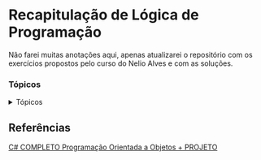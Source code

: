 # Recapitulação de Lógica de Programação

Não farei muitas anotações aqui, apenas atualizarei o repositório com os exercícios propostos pelo curso do Nelio Alves e com as soluções.

### Tópicos

<details>
    <summary>Tópicos</summary>
  
### ✔ [Estrutura Sequencial](https://github.com/lucasbrtz/CSharp-Notebook/tree/main/Recapitula%C3%A7%C3%A3o%20de%20L%C3%B3gica%20de%20Programa%C3%A7%C3%A3o/Estrutura%20Sequencial)
- [Enunciados](https://github.com/lucasbrtz/CSharp-Notebook/blob/main/Recapitula%C3%A7%C3%A3o%20de%20L%C3%B3gica%20de%20Programa%C3%A7%C3%A3o/Estrutura%20Sequencial/readme.md) 
- [Exercício 1](https://github.com/lucasbrtz/CSharp-Notebook/blob/main/Recapitula%C3%A7%C3%A3o%20de%20L%C3%B3gica%20de%20Programa%C3%A7%C3%A3o/Estrutura%20Sequencial/Exerc%C3%ADcio%201/Program.cs)
- [Exercício 2](https://github.com/lucasbrtz/CSharp-Notebook/blob/main/Recapitula%C3%A7%C3%A3o%20de%20L%C3%B3gica%20de%20Programa%C3%A7%C3%A3o/Estrutura%20Sequencial/Exerc%C3%ADcio%202/Program.cs)
- [Exercício 3](https://github.com/lucasbrtz/CSharp-Notebook/blob/main/Recapitula%C3%A7%C3%A3o%20de%20L%C3%B3gica%20de%20Programa%C3%A7%C3%A3o/Estrutura%20Sequencial/Exerc%C3%ADcio%203/Program.cs)
- [Exercício 4](https://github.com/lucasbrtz/CSharp-Notebook/blob/main/Recapitula%C3%A7%C3%A3o%20de%20L%C3%B3gica%20de%20Programa%C3%A7%C3%A3o/Estrutura%20Sequencial/Exerc%C3%ADcio%204/Program.cs)
- [Exercício 5](https://github.com/lucasbrtz/CSharp-Notebook/blob/main/Recapitula%C3%A7%C3%A3o%20de%20L%C3%B3gica%20de%20Programa%C3%A7%C3%A3o/Estrutura%20Sequencial/Exerc%C3%ADcio%205/Program.cs)
- [Exercício 6](https://github.com/lucasbrtz/CSharp-Notebook/blob/main/Recapitula%C3%A7%C3%A3o%20de%20L%C3%B3gica%20de%20Programa%C3%A7%C3%A3o/Estrutura%20Sequencial/Exerc%C3%ADcio%206/Program.cs)

### ✔ [Estrutura Condicional](https://github.com/lucasbrtz/CSharp-Notebook/tree/main/Recapitula%C3%A7%C3%A3o%20de%20L%C3%B3gica%20de%20Programa%C3%A7%C3%A3o/Estrutura%20Condicional)
- [Enunciados](https://github.com/lucasbrtz/CSharp-Notebook/blob/main/Recapitula%C3%A7%C3%A3o%20de%20L%C3%B3gica%20de%20Programa%C3%A7%C3%A3o/Estrutura%20Condicional/readme.md) 
- [Exercício 1](https://github.com/lucasbrtz/CSharp-Notebook/blob/main/Recapitula%C3%A7%C3%A3o%20de%20L%C3%B3gica%20de%20Programa%C3%A7%C3%A3o/Estrutura%20Condicional/Exerc%C3%ADcio%201/Program.cs)
- [Exercício 2](https://github.com/lucasbrtz/CSharp-Notebook/blob/main/Recapitula%C3%A7%C3%A3o%20de%20L%C3%B3gica%20de%20Programa%C3%A7%C3%A3o/Estrutura%20Condicional/Exerc%C3%ADcio%202/Program.cs)
- [Exercício 3](https://github.com/lucasbrtz/CSharp-Notebook/blob/main/Recapitula%C3%A7%C3%A3o%20de%20L%C3%B3gica%20de%20Programa%C3%A7%C3%A3o/Estrutura%20Condicional/Exerc%C3%ADcio%203/Program.cs)
- [Exercício 4](https://github.com/lucasbrtz/CSharp-Notebook/blob/main/Recapitula%C3%A7%C3%A3o%20de%20L%C3%B3gica%20de%20Programa%C3%A7%C3%A3o/Estrutura%20Condicional/Exerc%C3%ADcio%204/Program.cs)
- [Exercício 5](https://github.com/lucasbrtz/CSharp-Notebook/blob/main/Recapitula%C3%A7%C3%A3o%20de%20L%C3%B3gica%20de%20Programa%C3%A7%C3%A3o/Estrutura%20Condicional/Exerc%C3%ADcio%205/Program.cs)
- [Exercício 6](https://github.com/lucasbrtz/CSharp-Notebook/blob/main/Recapitula%C3%A7%C3%A3o%20de%20L%C3%B3gica%20de%20Programa%C3%A7%C3%A3o/Estrutura%20Condicional/Exerc%C3%ADcio%206/Program.cs)
- [Exercício 7](https://github.com/lucasbrtz/CSharp-Notebook/blob/main/Recapitula%C3%A7%C3%A3o%20de%20L%C3%B3gica%20de%20Programa%C3%A7%C3%A3o/Estrutura%20Condicional/Exerc%C3%ADcio%207/Program.cs)
- [Exercício 8](https://github.com/lucasbrtz/CSharp-Notebook/blob/main/Recapitula%C3%A7%C3%A3o%20de%20L%C3%B3gica%20de%20Programa%C3%A7%C3%A3o/Estrutura%20Condicional/Exerc%C3%ADcio%208/Program.cs)

### ✔ [Estrutura While](https://github.com/lucasbrtz/CSharp-Notebook/tree/main/Recapitula%C3%A7%C3%A3o%20de%20L%C3%B3gica%20de%20Programa%C3%A7%C3%A3o/Estrutura%20While)
- [Enunciados](https://github.com/lucasbrtz/CSharp-Notebook/blob/main/Recapitula%C3%A7%C3%A3o%20de%20L%C3%B3gica%20de%20Programa%C3%A7%C3%A3o/Estrutura%20While/readme.md) 
- [Exercício 1](https://github.com/lucasbrtz/CSharp-Notebook/blob/main/Recapitula%C3%A7%C3%A3o%20de%20L%C3%B3gica%20de%20Programa%C3%A7%C3%A3o/Estrutura%20While/Exerc%C3%ADcio%201/Program.cs)
- [Exercício 2](https://github.com/lucasbrtz/CSharp-Notebook/blob/main/Recapitula%C3%A7%C3%A3o%20de%20L%C3%B3gica%20de%20Programa%C3%A7%C3%A3o/Estrutura%20While/Exerc%C3%ADcio%202/Program.cs)
- [Exercício 3](https://github.com/lucasbrtz/CSharp-Notebook/blob/main/Recapitula%C3%A7%C3%A3o%20de%20L%C3%B3gica%20de%20Programa%C3%A7%C3%A3o/Estrutura%20While/Exerc%C3%ADcio%203/Program.cs)

### ✔ [Estrutura For](https://github.com/lucasbrtz/CSharp-Notebook/tree/main/Recapitula%C3%A7%C3%A3o%20de%20L%C3%B3gica%20de%20Programa%C3%A7%C3%A3o/Estrutura%20For)
- [Enunciados](https://github.com/lucasbrtz/CSharp-Notebook/blob/main/Recapitula%C3%A7%C3%A3o%20de%20L%C3%B3gica%20de%20Programa%C3%A7%C3%A3o/Estrutura%20For/readme.md) 
- [Exercício 1](https://github.com/lucasbrtz/CSharp-Notebook/blob/main/Recapitula%C3%A7%C3%A3o%20de%20L%C3%B3gica%20de%20Programa%C3%A7%C3%A3o/Estrutura%20For/Exerc%C3%ADcio%201/Program.cs)
- [Exercício 2](https://github.com/lucasbrtz/CSharp-Notebook/blob/main/Recapitula%C3%A7%C3%A3o%20de%20L%C3%B3gica%20de%20Programa%C3%A7%C3%A3o/Estrutura%20For/Exerc%C3%ADcio%202/Program.cs)
- [Exercício 3](https://github.com/lucasbrtz/CSharp-Notebook/blob/main/Recapitula%C3%A7%C3%A3o%20de%20L%C3%B3gica%20de%20Programa%C3%A7%C3%A3o/Estrutura%20For/Exerc%C3%ADcio%203/Program.cs)
- [Exercício 4](https://github.com/lucasbrtz/CSharp-Notebook/blob/main/Recapitula%C3%A7%C3%A3o%20de%20L%C3%B3gica%20de%20Programa%C3%A7%C3%A3o/Estrutura%20For/Exerc%C3%ADcio%204/Program.cs)
- [Exercício 5](https://github.com/lucasbrtz/CSharp-Notebook/blob/main/Recapitula%C3%A7%C3%A3o%20de%20L%C3%B3gica%20de%20Programa%C3%A7%C3%A3o/Estrutura%20For/Exerc%C3%ADcio%205/Program.cs)
- [Exercício 6](https://github.com/lucasbrtz/CSharp-Notebook/blob/main/Recapitula%C3%A7%C3%A3o%20de%20L%C3%B3gica%20de%20Programa%C3%A7%C3%A3o/Estrutura%20For/Exerc%C3%ADcio%206/Program.cs)
- [Exercício 7](https://github.com/lucasbrtz/CSharp-Notebook/blob/main/Recapitula%C3%A7%C3%A3o%20de%20L%C3%B3gica%20de%20Programa%C3%A7%C3%A3o/Estrutura%20For/Exerc%C3%ADcio%207/Program.cs)
  
</details>

## Referências

[C# COMPLETO Programação Orientada a Objetos + PROJETO](https://www.udemy.com/course/programacao-orientada-a-objetos-csharp/)
